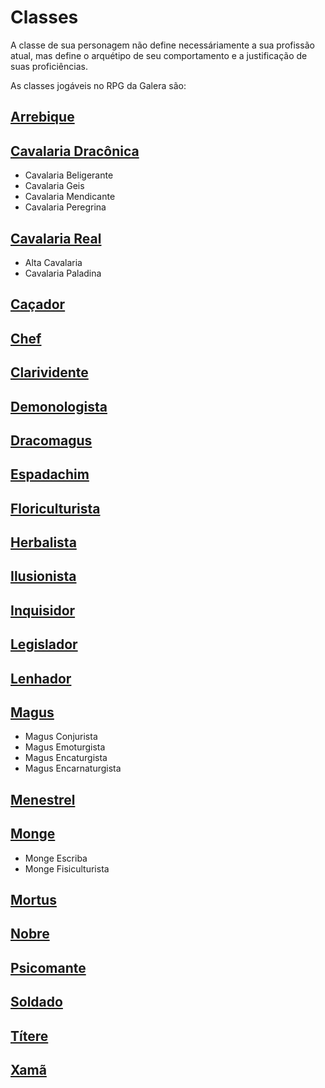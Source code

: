 <!-- TITLE: Classe -->
<!-- SUBTITLE: A quick summary of Classe -->

# Classes


A classe de sua personagem não define necessáriamente a sua profissão atual, mas define o arquétipo de seu comportamento e a justificação de suas proficiências.

As classes jogáveis no RPG da Galera são:

## [Arrebique](classe/arrebique)
## [Cavalaria Dracônica](classe/cavalaria-draconica)
* Cavalaria Beligerante
* Cavalaria Geis
* Cavalaria Mendicante
* Cavalaria Peregrina
## [Cavalaria Real](classe/cavalaria-real)
* Alta Cavalaria
* Cavalaria Paladina
## [Caçador](classe/cacador)
## [Chef](classe/chef)
## [Clarividente](classe/clarividente)
## [Demonologista](classe/demonologista)
## [Dracomagus](classe/dracomagus)
## [Espadachim](classe/espadachim)
## [Floriculturista](classe/floriculturista)
## [Herbalista](classe/herbalista)
## [Ilusionista](classe/ilusionista)
## [Inquisidor](classe/inquisidor)
## [Legislador](classe/legislador)
## [Lenhador](classe/lenhador)
## [Magus](classe/magus)
* Magus Conjurista
* Magus Emoturgista
* Magus Encaturgista
* Magus Encarnaturgista
## [Menestrel](classe/menestrel)
## [Monge](classe/monge)
* Monge Escriba
* Monge Fisiculturista
## [Mortus](classe/mortus)
## [Nobre](classe/nobre)
## [Psicomante](classe/psicomante)
## [Soldado](classe/soldado)
## [Títere](classe/titere)
## [Xamã](classe/xama)